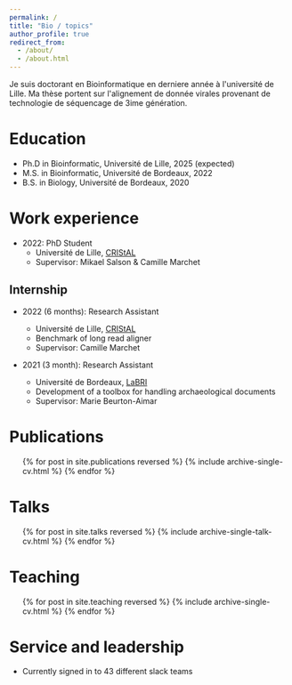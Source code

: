 ```yaml
---
permalink: /
title: "Bio / topics"
author_profile: true
redirect_from: 
  - /about/
  - /about.html
---
```



Je suis doctorant en Bioinformatique en derniere année à l'université de Lille. Ma thèse portent sur l'alignement de donnée virales provenant de technologie de séquencage de 3ime génération.


Education
======
* Ph.D in Bioinformatic, Université de Lille, 2025 (expected)
* M.S. in Bioinformatic, Université de Bordeaux, 2022
* B.S. in Biology, Université de Bordeaux, 2020

Work experience
======
* 2022: PhD Student
  * Université de Lille, [CRIStAL](https://www.cristal.univ-lille.fr/en/?force_lang=true)
  * Supervisor: Mikael Salson & Camille Marchet

Internship
------
* 2022 (6 months): Research Assistant
  * Université de Lille, [CRIStAL](https://www.cristal.univ-lille.fr/en/?force_lang=true)
  * Benchmark of long read aligner
  * Supervisor: Camille Marchet

* 2021 (3 month): Research Assistant
  * Université de Bordeaux, [LaBRI](https://www.labri.fr/en)
  * Development of a toolbox for handling archaeological documents
  * Supervisor: Marie Beurton-Aimar
  

Publications
======
  <ul>{% for post in site.publications reversed %}
    {% include archive-single-cv.html %}
  {% endfor %}</ul>
  
Talks
======
  <ul>{% for post in site.talks reversed %}
    {% include archive-single-talk-cv.html  %}
  {% endfor %}</ul>
  
Teaching
======
  <ul>{% for post in site.teaching reversed %}
    {% include archive-single-cv.html %}
  {% endfor %}</ul>
  
Service and leadership
======
* Currently signed in to 43 different slack teams

